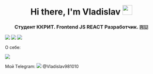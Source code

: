 <h1 align="center">Hi there, I'm Vladislav</a> 
<img src="https://github.com/blackcater/blackcater/raw/main/images/Hi.gif" height="32"/></h1>
<h3 align="center">Студент ККРИТ. Frontend JS REACT Разработчик. 🇷🇺</h3>
<img src='https://img.shields.io/badge/javascript-%23323330.svg?style=for-the-badge&logo=javascript&logoColor=%23F7DF1E' />
<img src='https://img.shields.io/badge/react-%2320232a.svg?style=for-the-badge&logo=react&logoColor=%2361DAFB' />
<img src="https://github-readme-streak-stats.herokuapp.com/?user=moisgames" />
<p>О себе:</p> 
<img src="https://github-readme-stats.vercel.app/api/top-langs/?username=moisgames" />
<p>Мой Тelegram: <img src="https://www.google.ru/url?sa=i&url=https%3A%2F%2Fwww.flaticon.com%2Fru%2Ffree-icon%2Ftelegram_5968804&psig=AOvVaw2ZHR-IYZznkwM4hWE9njCx&ust=1724046995679000&source=images&cd=vfe&opi=89978449&ved=0CBEQjRxqFwoTCKi629ft_YcDFQAAAAAdAAAAABAI" /> @Vladislav981010</p>

